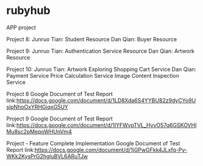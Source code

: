 # rubyhub
APP project

Project 8:
Junruo Tian: Student Resource
Dan Qian: Buyer Resource

Project 9:
Junruo Tian: Authentication Service Resource
Dan Qian: Artwork Resource

Project 10:
Junruo Tian: Artwork Exploring
             Shopping Cart Service
Dan Qian: Payment Service
          Price Calculation Service
          Image Content Inspection Service

Project 8 Google Document of Test Report link:https://docs.google.com/document/d/1LD8Xda6S4YYBU82z9dyCYo9UsjpNhoOxYRHGiqxG5UY

Project 9 Google Document of Test Report link:https://docs.google.com/document/d/1lYFWvpTVL_HyvO57q6GSKOVHlMu8sc2pMepoWHUnVm4

Project - Feature Complete Implementation Google Document of Test Report link:https://docs.google.com/document/d/1jGPwGFkk4JLxfq-Py-WKk2KysPrG2hgluBVL6ARuTJw
